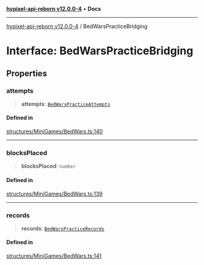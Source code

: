 [**hypixel-api-reborn v12.0.0-4**](../README.md) • **Docs**

***

[hypixel-api-reborn v12.0.0-4](../globals.md) / BedWarsPracticeBridging

# Interface: BedWarsPracticeBridging

## Properties

### attempts

> **attempts**: [`BedWarsPracticeAttempts`](BedWarsPracticeAttempts.md)

#### Defined in

[structures/MiniGames/BedWars.ts:140](https://github.com/Kathund/REBORN-docs-TEST/blob/1c14a4fa83649d1c26475bdd62d394bf5095b016/src/structures/MiniGames/BedWars.ts#L140)

***

### blocksPlaced

> **blocksPlaced**: `number`

#### Defined in

[structures/MiniGames/BedWars.ts:139](https://github.com/Kathund/REBORN-docs-TEST/blob/1c14a4fa83649d1c26475bdd62d394bf5095b016/src/structures/MiniGames/BedWars.ts#L139)

***

### records

> **records**: [`BedWarsPracticeRecords`](BedWarsPracticeRecords.md)

#### Defined in

[structures/MiniGames/BedWars.ts:141](https://github.com/Kathund/REBORN-docs-TEST/blob/1c14a4fa83649d1c26475bdd62d394bf5095b016/src/structures/MiniGames/BedWars.ts#L141)

